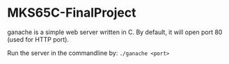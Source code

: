 # MKS65C-FinalProject

ganache is a simple web server written in C.
By default, it will open port 80 (used for HTTP port).

Run the server in the commandline by:
`./ganache <port>`
